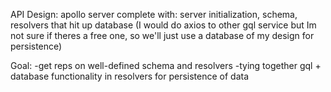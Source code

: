 API Design:
apollo server complete with:
server initialization,
schema,
resolvers that hit up database (I would do axios to other
gql service but Im not sure if theres a free one, so we'll just
use a database of my design for persistence)

Goal:
-get reps on well-defined schema and resolvers
-tying together gql + database functionality in resolvers for persistence of data
